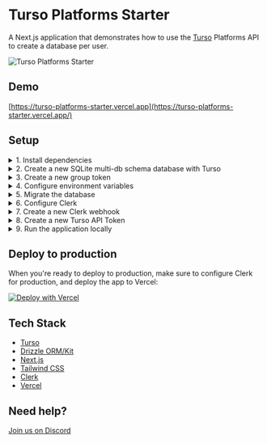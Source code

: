 # Turso Platforms Starter

A Next.js application that demonstrates how to use the [Turso](https://turso.tech) Platforms API to create a database per user.

![Turso Platforms Starter](/app/opengraph-image.png)

## Demo

[https://turso-platforms-starter.vercel.app](https://turso-platforms-starter.vercel.app/)

## Setup

<details>
<summary>1. Install dependencies</summary>

Run the following:

```bash
npm install
```

</details>

<details>
<summary>2. Create a new SQLite multi-db schema database with Turso</summary>

Run the following:

```bash
turso db create <database-name> --schema
```

</details>

<details>
<summary>3. Create a new group token</summary>

Run the following:

```bash
turso db create <database-name> --schema
```

> If you didn't already have one, a new group will be created for you with the name `default`.

</details>

<details>
<summary>4. Configure environment variables</summary>

Run the following:

```bash
cp .env.example .env
```

Add your database name, group token, and Turso organization name to the `.env` file:

```bash
TURSO_SCHEMA_DATABASE_NAME=
TURSO_DATABASE_GROUP_AUTH_TOKEN=
TURSO_ORG_NAME=
```

> The `TURSO_ORG_NAME` can be your personal username, or the name of any organization you have with other users.

</details>

<details>
<summary>5. Migrate the database</summary>

Run the following:

```bash
npm run db:migrate
```

> If you make changes to `db/schema.ts`, make sure to run `npm run db:generate` to create the migrations, and `npm run db:migrate` to apply them.

</details>

<details>
<summary>6. Configure Clerk</summary>

[Sign up to Clerk](https://clerk.com) and create a new application.

Add your Clerk public key and secret key to the `.env` file:

```bash
NEXT_PUBLIC_CLERK_PUBLISHABLE_KEY=
CLERK_SECRET_KEY=
```

</details>

<details>
<summary>7. Create a new Clerk webhook</summary>

Make sure to use the `user.created` event, and pass it your app URL. Make sure to append `/webhooks/clerk`.

Now add the webhook secret to the `.env` file:

```bash
CLERK_WEBHOOK_SECRET=
```

> During development you might want to use [ngrok.io](https://ngrok.io) to expose your local server to the internet so Clerk can send webhooks to it.

</details>

<details>
<summary>8. Create a new Turso API Token</summary>

Run the following:

```bash
turso auth api-tokens mint clerk
```

Set the API token in the `.env` file:

```bash
TURSO_USER_API_TOKEN=
```

</details>

<details>
<summary>9. Run the application locally</summary>

Run the following:

```bash
npm run dev
```

Now open [http://localhost:3000](http://localhost:3000) with your browser to try out the app!

</details>

## Deploy to production

When you're ready to deploy to production, make sure to configure Clerk for production, and deploy the app to Vercel:

[![Deploy with Vercel](https://vercel.com/button)](https://vercel.com/new/clone?repository-url=https%3A%2F%2Fgithub.com%2Fnotrab%2Fturso-platforms-starter&env=NEXT_PUBLIC_CLERK_SIGN_IN_URL,NEXT_PUBLIC_CLERK_SIGN_UP_URL,NEXT_PUBLIC_CLERK_PUBLISHABLE_KEY,CLERK_SECRET_KEY,CLERK_WEBHOOK_SECRET,TURSO_USER_API_TOKEN,TURSO_ORG_NAME,TURSO_SCHEMA_DATABASE_NAME,TURSO_DATABASE_GROUP_AUTH_TOKEN)

## Tech Stack

- [Turso](https://turso.tech)
- [Drizzle ORM/Kit](https://orm.drizzle.team)
- [Next.js](https://nextjs.org)
- [Tailwind CSS](https://tailwindcss.com)
- [Clerk](https://clerk.com)
- [Vercel](https://vercel.com)

## Need help?

[Join us on Discord](https://tur.so/discord)
